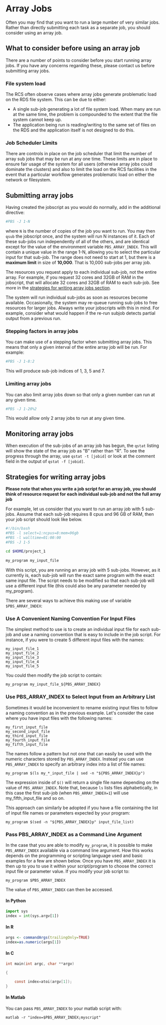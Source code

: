 # Array Jobs

Often you may find that you want to run a large number of very similar jobs. Rather than directly submitting each task as a separate job, you should consider using an array job.

## What to consider before using an array job

There are a number of points to consider before you start running array jobs. If you have any concerns regarding these, please contact us before submitting array jobs.

### File system load

The RCS often observe cases where array jobs generate problematic load on the RDS file system. This can be due to either:

* A single sub-job generating a lot of file system load. When many are run at the same time, the problem is compounded to the extent that the file system cannot keep up.
* The application being run is reading/writing to the same set of files on the RDS and the application itself is not designed to do this.

### Job Scheduler Limits

There are controls in place on the job scheduler that limit the number of array sub jobs that may be run at any one time. These limits are in place to ensure fair usage of the system for all users (otherwise array jobs could dominate the clusters) and also to limit the load on the RCS facilities in the event that a particular workflow generates problematic load on either the network or filesystem.

## Submitting array jobs

Having created the jobscript as you would do normally, add in the additional directive:

```bash
#PBS -J 1-N
```

where `N` is the number of copies of the job you want to run. You may then `qsub` the jobscript once, and the system will run N instances of it. Each of these sub-jobs run independently of all of the others, and are identical except for the value of the environment variable `PBS_ARRAY_INDEX`. This will contain a unique value in the range 1-N, allowing you to select the particular input for that sub-job. The range does not need to start at 1, but there is a **maximum limit** in size of **10,000**. That is 10,000 sub-jobs per array job.

The resources you request apply to each individual sub-job, not the entire array. For example, if you request 32 cores and 32GB of RAM in the jobscript, that will allocate 32 cores and 32GB of RAM to each sub-job. See more in the [strategies for writing array jobs section](#strategies-for-writing-array-jobs).


The system will run individual sub-jobs as soon as resources become available. Occasionally, the system may re-queue running sub-jobs to free resources for larger jobs. Always write your jobscripts with this in mind. For example, consider what would happen if the re-run subjob detects partial output from a previous run. 

### Stepping factors in array jobs

You can make use of a stepping factor when submitting array jobs. This means that only a given interval of the entire array job will be run. For example:

```bash
#PBS -J 1-8:2
```

This will produce sub-job indices of 1, 3, 5 and 7.

### Limiting array jobs

You can also limit array jobs down so that only a given number can run at any given time.

```bash
#PBS -J 1-20%2
```

This would allow only 2 array jobs to run at any given time. 


## Monitoring array jobs

When execution of the sub-jobs of an array job has begun, the `qstat` listing will show the state of the array job as "B" rather than "R". To see the progress through the array, use `qstat -t [jobid]` or look at the comment field in the output of `qstat -f [jobid]`.

## Strategies for writing array jobs

**Please note that when you write a job script for an array job, you should think of resource request for each individual sub-job and not the full array job**

For example, let us consider that you want to run an array job with 5 sub-jobs. Assume that each sub-job requires 8 cpus and 96 GB of RAM, then your job script should look like below.

```bash
#!/bin/bash
#PBS -l select=1:ncpus=8:mem=96gb
#PBS -l walltime=01:00:00
#PBS -J 1-5
 
cd $HOME/project_1
 
my_program my_input_file
```

With this script, you are running an array job with 5 sub-jobs. However, as it currently is, each sub-job will run the exact same program with the exact same input file. The script needs to be modified so that each sub-job will use a different input file (this could also be any parameter needed by my_program).

There are several ways to achieve this making use of variable `$PBS_ARRAY_INDEX`:

### Use A Convenient Naming Convention For Input Files

The simplest method to use is to create an individual input file for each sub-job and use a naming convention that is easy to include in the job script. For instance, if you were to create 5 different input files with the names:

```
my_input_file_1
my_input_file_2
my_input_file_3
my_input_file_4
my_input_file_5
```

You could then modify the job script to contain:

```
my_program my_input_file_${PBS_ARRAY_INDEX}
```

### Use PBS_ARRAY_INDEX to Select Input from an Arbitrary List

Sometimes it would be inconvenient to rename existing input files to follow a naming convention as in the previous example. Let's consider the case where you have input files with the following names:

```
my_first_input_file
my_second_input_file
my_third_input_file
my_fourth_input_file
my_fifth_input_file
```

The names follow a pattern but not one that can easily be used with the numeric characters stored by `PBS_ARRAY_INDEX`. Instead you can use `PBS_ARRAY_INDEX` to specify an arbitrary index into a list of file names:

```
my_program $(ls my_*_input_file | sed -n "${PBS_ARRAY_INDEX}p")
```

The expression inside of `$()` will return a single file name depending on the value of `PBS_ARRAY_INDEX`. Note that, because `ls` lists files alphabetically, in this case the first sub-job (when `PBS_ARRAY_INDEX=1`) will use my_fifth_input_file and so on.

This approach can similarly be adopted if you have a file containing the list of input file names or parameters expected by your program:

```
my_program $(sed -n "${PBS_ARRAY_INDEX}p" input_file_list)
```

### Pass PBS_ARRAY_INDEX as a Command Line Argument

In the case that you are able to modify `my_program`, it is possible to make `PBS_ARRAY_INDEX` available via a command line argument. How this works depends on the programming or scripting language used and basic examples for a few are shown below. Once you have `PBS_ARRAY_INDEX` it is then up to you to use it within your script/program to choose the correct input file or parameter value. If you modify your job script to:

```
my_program $PBS_ARRAY_INDEX
```

The value of `PBS_ARRAY_INDEX` can then be accessed.

#### In Python

```python
import sys
index = int(sys.argv[1])
```

#### In R

```R
args <- commandArgs(trailingOnly=TRUE)
index=as.numeric(args[1])
```

#### In C

```C
int main(int argc, char **argv)

{

	const index=atoi(argv[1]);
}
```

#### In Matlab

You can pass `PBS_ARRAY_INDEX` to your matlab script with:

```console
matlab -r "index=$PBS_ARRAY_INDEX;myscript"
```
